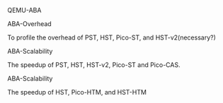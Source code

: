QEMU-ABA



ABA-Overhead

To profile the overhead of PST, HST, Pico-ST, and HST-v2(necessary?)



ABA-Scalability

The speedup of PST, HST, HST-v2, Pico-ST and Pico-CAS.



ABA-Scalability

The speedup of HST, Pico-HTM, and HST-HTM